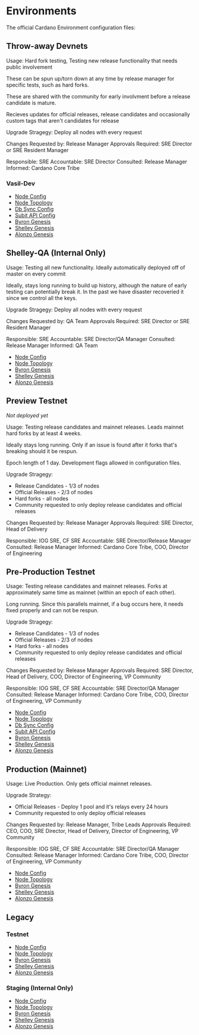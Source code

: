 # Environments

The official Cardano Environment configuration files:

## Throw-away Devnets

Usage: Hard fork testing, Testing new release functionality that needs public involvement

These can be spun up/torn down at any time by release manager for specific tests, such as hard forks.

These are shared with the community for early involvment before a release candidate is mature.

Recieves updates for official releases, release candidates and occasionally custom tags that aren't candidates for release

Upgrade Stragegy: Deploy all nodes with every request

Changes Requested by: Release Manager
Approvals Required: SRE Director or SRE Resident Manager

Responsible: SRE
Accountable: SRE Director
Consulted: Release Manager
Informed: Cardano Core Tribe

### Vasil-Dev

- [Node Config](environments/vasil-dev/config.json)
- [Node Topology](environments/vasil-dev/topology.json)
- [Db Sync Config](environments/vasil-dev/config.json)
- [Subit API Config](environments/vasil-dev/config.json)
- [Byron Genesis](environments/vasil-dev/byron-genesis.json)
- [Shelley Genesis](environments/vasil-dev/shelley-genesis.json)
- [Alonzo Genesis](environments/vasil-dev/alonzo-genesis.json)

## Shelley-QA (Internal Only)

Usage: Testing all new functionality. Ideally automatically deployed off of master on every commit

Ideally, stays long running to build up history, although the nature of early testing can potentially
break it. In the past we have disaster recoveried it since we control all the keys.

Upgrade Stragegy: Deploy all nodes with every request

Changes Requested by: QA Team
Approvals Required: SRE Director or SRE Resident Manager

Responsible: SRE
Accountable: SRE Director/QA Manager
Consulted: Release Manager
Informed: QA Team

- [Node Config](environments/shelley-qa/config.json)
- [Node Topology](environments/shelley-qa/topology.json)
- [Byron Genesis](environments/shelley-qa/byron-genesis.json)
- [Shelley Genesis](environments/shelley-qa/shelley-genesis.json)
- [Alonzo Genesis](environments/shelley-qa/alonzo-genesis.json)

## Preview Testnet

_Not deployed yet_

Usage: Testing release candidates and mainnet releases. Leads mainnet hard forks by at least 4 weeks.

Ideally stays long running. Only if an issue is found after it forks that's breaking should it be respun.

Epoch length of 1 day. Development flags allowed in configuration files.

Upgrade Stragegy:

- Release Candidates - 1/3 of nodes
- Official Releases - 2/3 of nodes
- Hard forks - all nodes
- Community requested to only deploy release candidates and official releases

Changes Requested by: Release Manager
Approvals Required: SRE Director, Head of Delivery

Responsible: IOG SRE, CF SRE
Accountable: SRE Director/Release Manager
Consulted: Release Manager
Informed: Cardano Core Tribe, COO, Director of Engineering

## Pre-Production Testnet

Usage: Testing release candidates and mainnet releases. Forks at approximately same time as mainnet (within an epoch of each other).

Long running. Since this parallels mainnet, if a bug occurs here, it needs fixed properly and can not be respun.

Upgrade Stragegy:

- Release Candidates - 1/3 of nodes
- Official Releases - 2/3 of nodes
- Hard forks - all nodes
- Community requested to only deploy release candidates and official releases

Changes Requested by: Release Manager
Approvals Required: SRE Director, Head of Delivery, COO, Director of Engineering, VP Community

Responsible: IOG SRE, CF SRE
Accountable: SRE Director/QA Manager
Consulted: Release Manager
Informed: Cardano Core Tribe, COO, Director of Engineering, VP Community

- [Node Config](environments/preprod/config.json)
- [Node Topology](environments/preprod/topology.json)
- [Db Sync Config](environments/preprod/config.json)
- [Subit API Config](environments/preprod/config.json)
- [Byron Genesis](environments/preprod/byron-genesis.json)
- [Shelley Genesis](environments/preprod/shelley-genesis.json)
- [Alonzo Genesis](environments/preprod/alonzo-genesis.json)

## Production (Mainnet)

Usage: Live Production. Only gets official mainnet releases.

Upgrade Strategy:

- Official Releases - Deploy 1 pool and it's relays every 24 hours
- Community requested to only deploy official releases

Changes Requested by: Release Manager, Tribe Leads
Approvals Required: CEO, COO, SRE Director, Head of Delivery, Director of Engineering, VP Community

Responsible: IOG SRE, CF SRE
Accountable: SRE Director/QA Manager
Consulted: Release Manager
Informed: Cardano Core Tribe, COO, Director of Engineering, VP Community

- [Node Config](environments/mainnet/config.json)
- [Node Topology](environments/mainnet/topology.json)
- [Byron Genesis](environments/mainnet/byron-genesis.json)
- [Shelley Genesis](environments/mainnet/shelley-genesis.json)
- [Alonzo Genesis](environments/mainnet/alonzo-genesis.json)

## Legacy

### Testnet

- [Node Config](environments/testnet/config.json)
- [Node Topology](environments/testnet/topology.json)
- [Byron Genesis](environments/testnet/byron-genesis.json)
- [Shelley Genesis](environments/testnet/shelley-genesis.json)
- [Alonzo Genesis](environments/testnet/alonzo-genesis.json)

### Staging (Internal Only)

- [Node Config](environments/staging/config.json)
- [Node Topology](environments/staging/topology.json)
- [Byron Genesis](environments/staging/byron-genesis.json)
- [Shelley Genesis](environments/staging/shelley-genesis.json)
- [Alonzo Genesis](environments/staging/alonzo-genesis.json)
